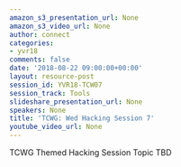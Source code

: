 ```yaml
---
amazon_s3_presentation_url: None
amazon_s3_video_url: None
author: connect
categories:
- yvr18
comments: false
date: '2018-08-22 09:00:00+00:00'
layout: resource-post
session_id: YVR18-TCW07
session_track: Tools
slideshare_presentation_url: None
speakers: None
title: 'TCWG: Wed Hacking Session 7'
youtube_video_url: None
---
```


TCWG Themed Hacking Session Topic TBD